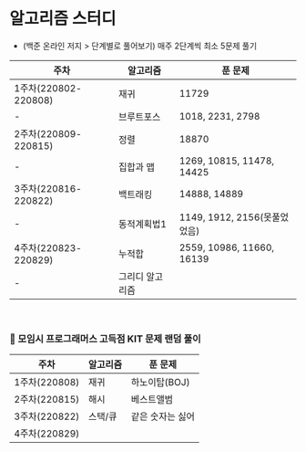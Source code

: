 # 알고리즘 스터디
-  (백준 온라인 저지 > 단계별로 풀어보기) 매주 2단계씩 최소 5문제 풀기 


| 주차 | 알고리즘 | 푼 문제 |
| ---- | ----- | ----- |
| 1주차(220802-220808) | 재귀 | 11729 |
| - | 브루트포스 | 1018, 2231, 2798 |
| 2주차(220809-220815) | 정렬 | 18870 |
| - | 집합과 맵 | 1269, 10815, 11478, 14425 |
| 3주차(220816-220822) | 백트래킹 | 14888, 14889 |
| - | 동적계획법1 | 1149, 1912, 2156(못풀었었음) |
| 4주차(220823-220829) | 누적합 | 2559, 10986, 11660, 16139 |
| - | 그리디 알고리즘 | |


<br>

### 🥕 모임시 프로그래머스 고득점 KIT 문제 랜덤 풀이
| 주차 | 알고리즘 | 푼 문제 |
| ---- | ----- | ----- |
| 1주차(220808) | 재귀 | 하노이탑(BOJ) |
| 2주차(220815) | 해시 | 베스트앨범 |
| 3주차(220822) | 스택/큐 | 같은 숫자는 싫어 |
| 4주차(220829) |  | |
